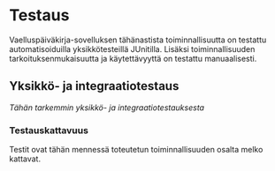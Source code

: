 # Testaus

Vaelluspäiväkirja-sovelluksen tähänastista toiminnallisuutta on testattu automatisoiduilla yksikkötesteillä JUnitilla. Lisäksi toiminnallisuuden tarkoituksenmukaisuutta ja käytettävyyttä on testattu manuaalisesti.

## Yksikkö- ja integraatiotestaus

_Tähän tarkemmin yksikkö- ja integraatiotestauksesta_

### Testauskattavuus

Testit ovat tähän mennessä toteutetun toiminnallisuuden osalta melko kattavat. 
